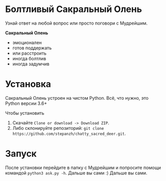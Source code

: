 # Болтливый Сакральный Олень
Узнай ответ на любой вопрос или просто поговори с Мудрейшим.

__Сакральный Олень__
- эмоционален
- готов поддержать
- или расстроить
- иногда болтлив
- иногда задумчив

# Установка
Сакральный Олень устроен на чистом Python. Всё, что нужно, это Python версии 3.6+

Чтобы установить

1. Cкачайте `Clone or download -> Download ZIP`.
2. Либо склонируйте репозиторий: `git clone https://github.com/stepanzh/chatty_sacred_deer.git`.

# Запуск
После установки перейдите в папку с Мудрейшим и попросите помощи командой `python3 ask.py -h`. Дальше вы сами :) Дальше вы сами.
